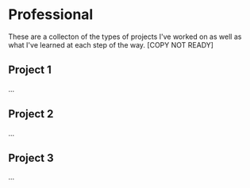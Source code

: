 # Professional
These are a collecton of the types of projects I've worked on as well as what I've learned at each step of the way. [COPY NOT READY]

## Project 1
...

## Project 2
...

## Project 3
...

